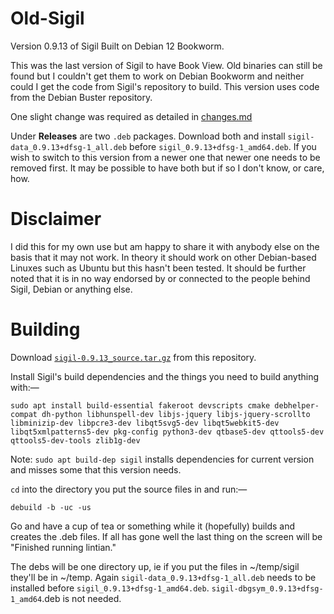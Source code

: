# Old-Sigil
Version 0.9.13 of Sigil Built on Debian 12 Bookworm.

This was the last version of Sigil to have Book View.  Old binaries can still be found but I couldn't get them to work on Debian Bookworm and neither could I get the code from Sigil's repository to build.  This version uses code from the Debian Buster repository.

One slight change was required as detailed in [changes.md](https://github.com/ThePillenwerfer/Old-Sigil/blob/main/changes.md)

Under **Releases** are two `.deb` packages.  Download both and install `sigil-data_0.9.13+dfsg-1_all.deb` before `sigil_0.9.13+dfsg-1_amd64.deb`.  If you wish to switch to this version from a newer one that newer one needs to be removed first.  It may be possible to have both but if so I don't know, or care, how.

# Disclaimer
I did this for my own use but am happy to share it with anybody else on the basis that it may not work.  In theory it should work on other Debian-based Linuxes such as Ubuntu but this hasn't been tested.  It should be further noted that it is in no way endorsed by or connected to the people behind Sigil, Debian or anything else.

# Building
Download [`sigil-0.9.13_source.tar.gz`](https://github.com/ThePillenwerfer/Old-Sigil/blob/main/sigil-0.9.13_source.tar.gz) from this repository.

Install Sigil's build dependencies and the things you need to build anything with:—

`sudo apt install build-essential fakeroot devscripts cmake debhelper-compat dh-python libhunspell-dev libjs-jquery libjs-jquery-scrollto libminizip-dev libpcre3-dev libqt5svg5-dev libqt5webkit5-dev libqt5xmlpatterns5-dev pkg-config python3-dev qtbase5-dev qttools5-dev qttools5-dev-tools zlib1g-dev`

Note: `sudo apt build-dep sigil` installs dependencies for current version and misses some that this version needs.

`cd` into the directory you put the source files in and run:—

`debuild -b -uc -us`

Go and have a cup of tea or something while it (hopefully) builds and creates the .deb files. If all has gone well the last thing on the screen will be "Finished running lintian."

The debs will be one directory up, ie if you put the files in ~/temp/sigil they'll be in ~/temp. Again `sigil-data_0.9.13+dfsg-1_all.deb` needs to be installed before `sigil_0.9.13+dfsg-1_amd64.deb`. `sigil-dbgsym_0.9.13+dfsg-1_amd64`.deb is not needed.
